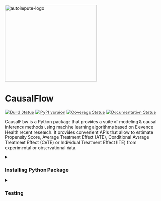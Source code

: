 <img alt="autoimpute-logo" class="causalFlow-logo"  height="250" width="300"  src="logo.png">

# CausalFlow

[![Build Status](https://api.travis-ci.org/gtesei/Patterns_for_Continuous_Integration_Docker_Travis_CI_2_DEV.svg?branch=master)](https://travis-ci.org/gtesei/Patterns_for_Continuous_Integration_Docker_Travis_CI_2_DEV)
[![PyPI version](https://badge.fury.io/py/python-dev-docker-project.svg)](https://badge.fury.io/py/python-dev-docker-project)
[![Coverage Status](https://coveralls.io/repos/github/gtesei/Patterns_for_Continuous_Integration_Docker_Travis_CI_2_DEV/badge.svg?branch=master)](https://coveralls.io/github/gtesei/Patterns_for_Continuous_Integration_Docker_Travis_CI_2_DEV?branch=master)
[![Documentation Status](https://readthedocs.org/projects/patterns-for-continuous-integration-docker-travis-ci-2-dev/badge/?version=latest)](https://patterns-for-continuous-integration-docker-travis-ci-2-dev.readthedocs.io/en/latest/?badge=latest)

CausalFlow is a Python package that provides a suite of modeling & causal inference methods using machine learning algorithms based on Elevence Health recent research. It provides convenient APIs that allow to estimate Propensity Score, Average Treatment Effect (ATE), Conditional Average Treatment Effect (CATE) or Individual Treatment Effect (ITE) 
from experimental or observational data.

<details>
  <summary> <H3>Installing Python Package</H3>  </summary>

We recommend to create a proper enviroment with tensorflow and pytorch 
installed. For example, for a local Mac enviroment without GPUs: 

```sh
conda env create -f env_mac.yml
conda activate causalflow
```

You can install it after cloning this repository, i.e.

```sh
git clone https://gitlab.com/gtesei/causalflow.git
cd causalflow
[sudo] pip install -e . [--trusted-host pypi.org --trusted-host files.pythonhosted.org]
```

or directly from the repository (development), i.e.

```sh
pip install --upgrade git+https://gitlab.com/gtesei/causalflow.git [--trusted-host pypi.org --trusted-host files.pythonhosted.org]
```

or directly from PyPI, i.e.

```sh
pip install causalflow
```

After installing you can import classes and methods, e.g.

```python
import causalflow
causalflow.__version__
'0.0.1'
```
</details>

<details>
  <summary> <H3>Testing</H3>  </summary>
  
```bash
cd tests
pytest --disable-warnings 
```

</details>


